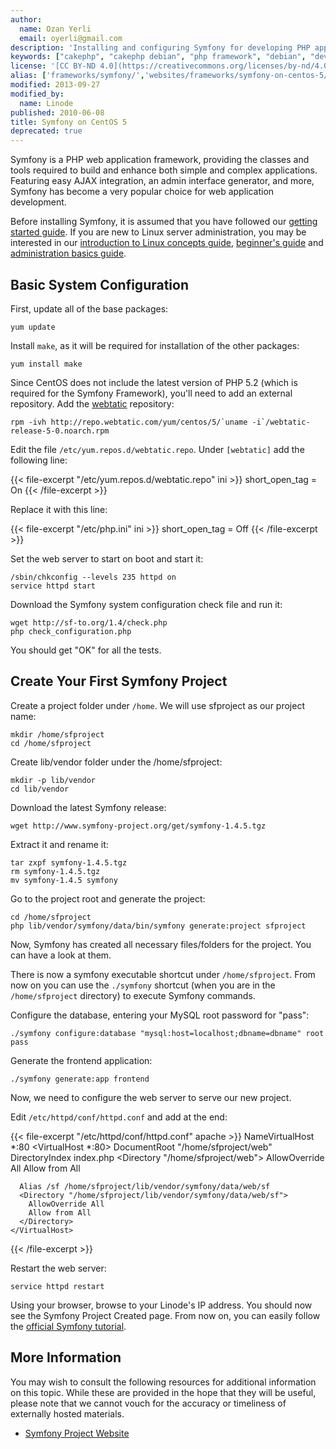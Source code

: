 ```yaml
---
author:
  name: Ozan Yerli
  email: oyerli@gmail.com
description: 'Installing and configuring Symfony for developing PHP applications on your CentOS 5 Linode.'
keywords: ["cakephp", "cakephp debian", "php framework", "debian", "develop php"]
license: '[CC BY-ND 4.0](https://creativecommons.org/licenses/by-nd/4.0)'
alias: ['frameworks/symfony/','websites/frameworks/symfony-on-centos-5/']
modified: 2013-09-27
modified_by:
  name: Linode
published: 2010-06-08
title: Symfony on CentOS 5
deprecated: true
---
```


Symfony is a PHP web application framework, providing the classes and tools required to build and enhance both simple and complex applications. Featuring easy AJAX integration, an admin interface generator, and more, Symfony has become a very popular choice for web application development.

Before installing Symfony, it is assumed that you have followed our [getting started guide](/docs/getting-started/). If you are new to Linux server administration, you may be interested in our [introduction to Linux concepts guide](/docs/tools-reference/introduction-to-linux-concepts/), [beginner's guide](/docs/beginners-guide/) and [administration basics guide](/docs/using-linux/administration-basics).

Basic System Configuration
--------------------------

First, update all of the base packages:

    yum update

Install `make`, as it will be required for installation of the other packages:

    yum install make

Since CentOS does not include the latest version of PHP 5.2 (which is required for the Symfony Framework), you'll need to add an external repository. Add the [webtatic](http://www.webtatic.com/) repository:

    rpm -ivh http://repo.webtatic.com/yum/centos/5/`uname -i`/webtatic-release-5-0.noarch.rpm

Edit the file `/etc/yum.repos.d/webtatic.repo`. Under `[webtatic]` add the following line:

{{< file-excerpt "/etc/yum.repos.d/webtatic.repo" ini >}}
    short_open_tag = On
{{< /file-excerpt >}}


Replace it with this line:

{{< file-excerpt "/etc/php.ini" ini >}}
    short_open_tag = Off
{{< /file-excerpt >}}


Set the web server to start on boot and start it:

    /sbin/chkconfig --levels 235 httpd on
    service httpd start

Download the Symfony system configuration check file and run it:

    wget http://sf-to.org/1.4/check.php
    php check_configuration.php

You should get "OK" for all the tests.

Create Your First Symfony Project
---------------------------------

Create a project folder under `/home`. We will use sfproject as our project name:

    mkdir /home/sfproject
    cd /home/sfproject

Create lib/vendor folder under the /home/sfproject:

    mkdir -p lib/vendor
    cd lib/vendor

Download the latest Symfony release:

    wget http://www.symfony-project.org/get/symfony-1.4.5.tgz

Extract it and rename it:

    tar zxpf symfony-1.4.5.tgz
    rm symfony-1.4.5.tgz
    mv symfony-1.4.5 symfony

Go to the project root and generate the project:

    cd /home/sfproject
    php lib/vendor/symfony/data/bin/symfony generate:project sfproject

Now, Symfony has created all necessary files/folders for the project. You can have a look at them.

There is now a symfony executable shortcut under `/home/sfproject`. From now on you can use the `./symfony` shortcut (when you are in the `/home/sfproject` directory) to execute Symfony commands.

Configure the database, entering your MySQL root password for "pass":

    ./symfony configure:database "mysql:host=localhost;dbname=dbname" root pass

Generate the frontend application:

    ./symfony generate:app frontend

Now, we need to configure the web server to serve our new project.

Edit `/etc/httpd/conf/httpd.conf` and add at the end:

{{< file-excerpt "/etc/httpd/conf/httpd.conf" apache >}}
    NameVirtualHost *:80
    <VirtualHost *:80>
      DocumentRoot "/home/sfproject/web"
      DirectoryIndex index.php
      <Directory "/home/sfproject/web">
        AllowOverride All
        Allow from All
      </Directory>

      Alias /sf /home/sfproject/lib/vendor/symfony/data/web/sf
      <Directory "/home/sfproject/lib/vendor/symfony/data/web/sf">
        AllowOverride All
        Allow from All
      </Directory>
    </VirtualHost>
{{< /file-excerpt >}}


Restart the web server:

    service httpd restart

Using your browser, browse to your Linode's IP address. You should now see the Symfony Project Created page. From now on, you can easily follow the [official Symfony tutorial](http://www.symfony-project.org/jobeet/1_4/Doctrine/en/).

More Information
----------------

You may wish to consult the following resources for additional information on this topic. While these are provided in the hope that they will be useful, please note that we cannot vouch for the accuracy or timeliness of externally hosted materials.

- [Symfony Project Website](http://www.symfony-project.org/)



